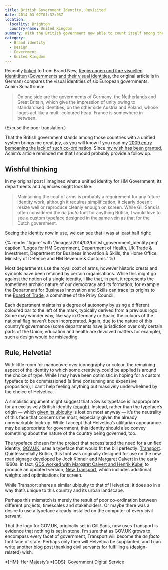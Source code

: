```yaml
---
title: British Government Identity, Revisited
date: 2014-03-02T01:32:03Z
location:
  locality: Brighton
  country-name: United Kingdom
summary: With the British government now able to count itself among the few countries sporting a coherent identity programme, a follow up to my 2009 post on the subject.
category:
  - Brand identity
  - Design
  - Government
  - United Kingdom
---
```

Recently [linked][1] to from Brand New, [Regierungen und ihre visuellen identitäten][2] ([Governments and their visual identities][3], the original article is in German) compares the visual identities of six European governments. Achim Schaffrinna:

> On one side are the governments of Germany, the Netherlands and Great Britain, which give the impression of unity owing to standardised identities, on the other side Austria and Poland, whose logos act like a multi-coloured heap. France is somewhere in between.

(Excuse the poor translation.)

That the British government stands among those countries with a unified system brings me great joy, as you will know if you read my [2009 entry bemoaning the lack of such co-ordination][4]. Since [my wish has been granted][5], Achim’s article reminded me that I should probably provide a follow up.

## Wishful thinking

In my original post I imagined what a unified identity for HM Government, its departments and agencies might look like:

> Maintaining the coat of arms is probably a requirement for any future identity work, although it requires simplification; it clearly doesn’t resize well or reproduce cleanly enough on screen. While Gill Sans is often considered the *de facto* font for anything British, I would love to see a custom typeface designed in the same vein as that for the Dutch government.

Seeing the identity now in use, we can see that I was at least half right:

{% render 'figure' with '/images/2014/03/british_government_identity.png'
  caption: 'Logos for HM Government, Department of Health, UK Trade & Investment, Department for Business Innovation & Skills, the Home Office, Ministry of Defence and HM Revenue & Customs.'
%}

Most departments use the royal coat of arms, however historic crests and symbols have been retained by certain organisations. While this might go against the notion of a single identity, I like that, in part, it represents the sometimes archaic nature of our democracy and its formation; for example the Department for Business Innovation and Skills can trace its origins to the [Board of Trade][6], a committee of the Privy Council.

Each department maintains a degree of autonomy by using a different coloured bar to the left of the mark, typically derived from a previous logo. Some may wonder why, like say in Germany or Spain, the colours of the national flag haven’t been incorporated. Again, due to the nature of this country’s governance (some departments have jurisdiction over only certain parts of the Union; education and health are devolved matters for example), such a design would be misleading.

## Rule, Helvetia!

With little room for manoeuvre over iconography or colour, the remaining aspect of the identity to which some creativity could be applied is around the choice of type. While I  may have been optimistic in hoping for a custom typeface to be commissioned (a time consuming and expensive proposition), I can’t help feeling anything but massively underwhelmed by the choice of Helvetica.

A simplistic argument might suggest that a Swiss typeface is inappropriate for an exclusively British identity ([cough][7]). Instead, rather than the typeface’s origin — which [given its ubiquity][8] is lost on most anyway — it’s the neutrality of this face that concerns me most, especially given the already unremarkable lock-up. While I accept that Helvetica’s utilitarian appearance may be appropriate for government, this identity should also convey something about the nature of the country being governed, too.

The typeface chosen for the project that necessitated the need for a unified identity, [GOV.UK][9], uses a typeface that would fit the bill perfectly: [Transport][10]. Quintessentially British, this font was originally designed for use on the new road signage developed by Jock Kinneir and Margaret Calvert in the early 1960s. In fact, [GDS worked with Margaret Calvert and Henrik Kubel][11] to produce an updated version, [New Transport][12], which includes additional weights and optimisations for screen.

While Transport shares a similar ubiquity to that of Helvetica, it does so in a way that’s unique to this country and its urban landscape.

Perhaps this mismatch is merely the result of poor co-ordination between different projects, timescales and stakeholders. Or maybe there was a desire to use a typeface already installed on the computer of every civil servant.

That the logo for GOV.UK, originally set in Gill Sans, now uses Transport is evidence that nothing is set in stone. I’m sure that as GOV.UK grows to encompass every facet of government, Transport will become the *de facto* font face of state. Perhaps only then will Helvetica be supplanted, and I can write another blog post thanking civil servants for fulfilling a (design-related) wish.

[1]: http://www.underconsideration.com/brandnew/archives/government_identity.php
[2]: http://www.designtagebuch.de/regierungen-und-ihre-visuellen-identitaeten/
[3]: http://www.systranet.com/turl/?systranuid=aHR0cC13d3cuZGVzaWdudGFnZWJ1Y2guZGUvcmVnaWVydW5nZW4tdW5kLWlocmUtdmlzdWVsbGVuLWlkZW50aXRhZXRlbi8vZGVfZW4=
[4]: /2009/09/a_cohesive_and_unified_identity_for_british_government
[5]: https://www.bbc.co.uk/news/uk-politics-18017295
[6]: https://en.wikipedia.org/wiki/Board_of_Trade
[7]: /2012/06/ukaid
[8]: https://www.bbc.co.uk/news/blogs-magazine-monitor-26383185
[9]: https://www.gov.uk/
[10]: https://en.wikipedia.org/wiki/Transport_(typeface)
[11]: https://gds.blog.gov.uk/2012/07/05/a-few-notes-on-typography/
[12]: http://a2-type.co.uk/html/New_Transport_Chaumont_Poster.html

*[HM]: Her Majesty’s
*[GDS]: Government Digital Service
